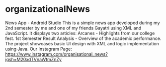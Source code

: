 # organizationalNews
News App - Android Studio This is a simple news app developed during my 2nd semester by me and one of my friends Gayatri using XML and JavaScript. It displays two articles: Arcanes - Highlights from our college fest. 1st Semester Result Analysis - Overview of the academic performance. The project showcases basic UI design with XML and logic implementation using Java. Our Instagram Page: https://www.instagram.com/organisational_news?igsh=M20xdTVnaWtmZnZy
